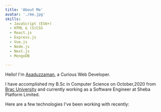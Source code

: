 ```yaml
---
title: 'About Me'
avatar: './me.jpg'
skills:
  - JavaScript (ES6+)
  - HTML & (S)CSS
  - React.js
  - Express.js  
  - Vue.js
  - Node.js
  - Next.js
  - MongoDB
  
---
```


Hello! I'm [Asaduzzaman](https://www.linkedin.com/in/asaduzzaman-sajeeb/), a Curious Web Developer.

I have accomplished my B.Sc in Computer Science  on October,2020 from [Brac University](https://www.bracu.ac.bd/) and currently working as a Software Engineer at Sheba Platform Limited.

Here are a few technologies I've been working with recently:
